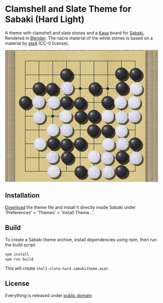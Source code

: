 # Clamshell and Slate Theme for Sabaki (Hard Light)

A theme with clamshell and slate stones and
a [Kaya](https://en.wikipedia.org/wiki/Torreya_nucifera) board for [Sabaki](http://sabaki.yichuanshen.de/),
Rendered in [Blender](https://www.blender.org/).
The nacre material of the white stones is based on a material by [ata4](https://www.blendswap.com/blend/10488) (CC-0 license).

![Screenshot](Screenshot.jpg)

## Installation

[Download](https://github.com/billhails/SabakiThemes/releases) the theme file and install it directly inside Sabaki
under 'Preferences' > 'Themes' > 'Install Theme...'.

## Build

To create a Sabaki theme archive, install dependencies using npm, then run the build script:

~~~
npm install
npm run build
~~~

This will create `shell-slate-hard.sabakitheme.asar`.

## License

Everything is released under [public domain](http://creativecommons.org/publicdomain/zero/1.0/).
